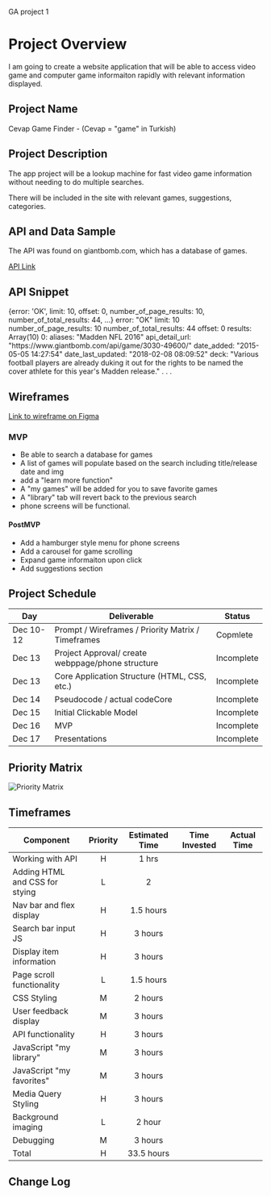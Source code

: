 GA project 1

# Project Overview
I am going to create a website application that will be able to access video game and computer game informaiton rapidly with relevant information displayed.
## Project Name


Cevap Game Finder - (Cevap = "game" in Turkish)
## Project Description

 The app project will be a lookup machine for fast video game information without needing to do multiple searches. 

There will be included in the site with relevant games, suggestions, categories.

## API and Data Sample

The API was found on giantbomb.com, which has a database of games.

[API Link](http://www.giantbomb.com/api/search/?api_key=ea72d6fa698b889389beedfb65fbb5cf921e51da&format=json&query="${name}"&resources=game)

<h2>API Snippet</h2>
{error: 'OK', limit: 10, offset: 0, number_of_page_results: 10, number_of_total_results: 44, …}
error: "OK"
limit: 10
number_of_page_results: 10
number_of_total_results: 44
offset: 0
results: Array(10)
0:
aliases: "Madden NFL 2016"
api_detail_url: "https://www.giantbomb.com/api/game/3030-49600/"
date_added: "2015-05-05 14:27:54"
date_last_updated: "2018-02-08 08:09:52"
deck: "Various football players are already duking it out for the rights to be named the cover athlete for this year's Madden release." . . .

<h2>Wireframes</h2>

[Link to wireframe on Figma](https://www.figma.com/file/8T49Yi7EM6A59cnXE8Ig9g/Wireframe-p1?node-id=0%3A1)

### MVP

- Be able to search a database for games
- A list of games will populate based on the search including title/release date and img
- add a "learn more function"
- A "my games" will be added for you to save favorite games
- A "library" tab will revert back to the previous search
- phone screens will be functional.

#### PostMVP  

- Add a hamburger style menu for phone screens
- Add a carousel for game scrolling
- Expand game informaiton upon click
- Add suggestions section
## Project Schedule

|  Day | Deliverable | Status
|---|---| ---|
|Dec 10-12| Prompt / Wireframes / Priority Matrix / Timeframes | Copmlete
|Dec 13| Project Approval/ create webppage/phone structure | Incomplete
|Dec 13| Core Application Structure (HTML, CSS, etc.) | Incomplete
|Dec 14| Pseudocode / actual codeCore| Incomplete | Incomplete
|Dec 15| Initial Clickable Model  | Incomplete
|Dec 16| MVP | Incomplete
|Dec 17| Presentations | Incomplete

## Priority Matrix

![Priority Matrix](https://res.cloudinary.com/dnv6i44dp/image/upload/v1639368115/Priority_Matrix_toqoqy.png)
## Timeframes

| Component | Priority | Estimated Time | Time Invested | Actual Time |
| --- | :---: |  :---: | :---: | :---: |
| Working with API | H | 1 hrs|
| Adding HTML and CSS for stying | L | 2 |
| Nav bar and flex display | H | 1.5 hours |
| Search bar input JS | H| 3 hours |
| Display item information | H | 3 hours |
| Page scroll functionality | L | 1.5 hours |
| CSS Styling| M | 2 hours |
| User feedback display | M | 3 hours |
| API functionality | H| 3 hours |
| JavaScript "my library" | M | 3 hours |
| JavaScript "my favorites" | M | 3 hours |
| Media Query Styling | H | 3 hours|
| Background imaging | L | 2 hour |
| Debugging | M | 3 hours |
| Total | H | 33.5 hours |

<!-- ## Code Snippet

Use this section to include a brief code snippet of functionality that you are proud of and a brief description.   -->

<!-- ```
function reverse(string) {
	// here is the code to reverse a string of text
}
``` -->

## Change Log
 <!-- Use this section to document what changes were made and the reasoning behind those changes.   -->
